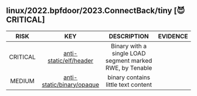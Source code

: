 ## linux/2022.bpfdoor/2023.ConnectBack/tiny [😈 CRITICAL]

| RISK | KEY | DESCRIPTION | EVIDENCE |
|:--:|:--:|:--:|:--:|
| CRITICAL | [anti-static/elf/header](https://github.com/chainguard-dev/malcontent/blob/main/rules/anti-static/elf/header.yara#single_load_rwe) | Binary with a single LOAD segment marked RWE, by Tenable | |
| MEDIUM | [anti-static/binary/opaque](https://github.com/chainguard-dev/malcontent/blob/main/rules/anti-static/binary/opaque.yara#opaque_binary) | binary contains little text content | |

